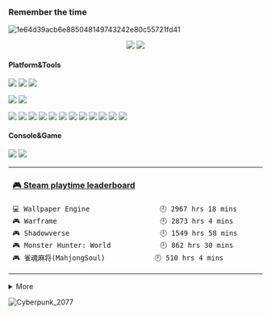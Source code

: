 ###  Remember the time

<!--
**ChouE/ChouE** is a ✨ _special_ ✨ repository because its `README.md` (this file) appears on your GitHub profile.
![quin](https://user-images.githubusercontent.com/32708657/113472962-0a617b80-9499-11eb-83d4-cf91692d6635.jpg)

Here are some ideas to get you started:

- 🔭 I’m currently working on ...
- 🌱 I’m currently learning ...
- 👯 I’m looking to collaborate on ...
- 🤔 I’m looking for help with ...
- 💬 Ask me about ...
- 📫 How to reach me: ...
- 😄 Pronouns: ...
- ⚡ Fun fact: ...

-->
<!--
pic before
![](https://raw.githubusercontent.com/ChouE/image-host/master/img/20200731185739.png)
-->
![1e64d39acb6e885048149743242e80c55721fd41](https://user-images.githubusercontent.com/32708657/113473044-b014ea80-9499-11eb-9ef6-2a4e97e0e502.jpg)

<p align="center">
  <a href= "https://github.com/anuraghazra/github-readme-stats" target="_blank"><img src="https://github-readme-stats.vercel.app/api?username=ChouE&count_private=true&hide=stars&show_icons=true&theme=tokyonight" /></a>
  <a href= "https://github.com/anuraghazra/github-readme-stats" target="_blank"><img src= "https://github-readme-stats.vercel.app/api/top-langs/?username=ChouE&layout=compact&theme=great-gatsby" /></a>
</p>

#### Platform&Tools
[![](https://img.shields.io/badge/OS-Arch%20Linux-33aadd?style=flat-square&logo=arch-linux&logoColor=ffffff)](https://www.archlinux.org/)
[![](https://img.shields.io/badge/Windows-10-2376bc?style=flat-square&logo=windows&logoColor=ffffff)](https://www.microsoft.com/windows/get-windows-10)
[![](https://img.shields.io/badge/IDE-Visual%20Studio%20Code-blue?style=flat-square&logo=visual-studio-code&logoColor=ffffff)](https://code.visualstudio.com/)

[![](https://img.shields.io/badge/OnePlus-7-f5010c?style=flat-square&logo=oneplus&logoColor=ffffff)](https://www.oneplus.com/)
[![](https://img.shields.io/badge/iPad-iPad-red?style=flat-square&logo=apple)](https://www.apple.com/)

[![](https://img.shields.io/badge/-HTML5-E34F26?style=flat-square&logo=html5&logoColor=white)](https://html.spec.whatwg.org/)
[![](https://img.shields.io/badge/-CSS3-1572B6?style=flat-square&logo=css3&logoColor=white)](https://www.w3.org/Style/CSS/)
[![](https://img.shields.io/badge/-JavaScript-f7e018?style=flat-square&logo=javascript&logoColor=white)](https://www.ecma-international.org/)
[![](https://img.shields.io/badge/-TypeScript-007acc?style=flat-square&logo=typescript&logoColor=white)](https://www.typescriptlang.org/)
[![](https://img.shields.io/badge/-Vue.js-4fc08d?style=flat-square&logo=vue.js&logoColor=ffffff)](https://vuejs.org/)
[![](https://img.shields.io/badge/-Node.js-43853d?style=flat-square&logo=node.js&logoColor=ffffff)](https://nodejs.org/)
[![](https://img.shields.io/badge/-NPM-cb3837?style=flat-square&logo=npm&logoColor=white)](https://npmjs.com/)
[![](https://img.shields.io/badge/-Linux-fcc624?style=flat-square&logo=linux&logoColor=white)](https://www.linuxfoundation.org/)
[![](https://img.shields.io/badge/-Docker-2496ED?style=flat-square&logo=docker&logoColor=ffffff)](https://www.docker.com/)
[![](https://img.shields.io/badge/-Git-f05032?style=flat-square&logo=git&logoColor=white)](https://git-scm.com/)
[![](https://img.shields.io/badge/-MariaDB-003545?style=flat-square&logo=mariadb&logoColor=white)](https://mariadb.com/)
[![](https://img.shields.io/badge/-Stylus-ff6347?style=flat-square&logo=stylus&logoColor=ffffff)](https://stylus-lang.com/)

#### Console&Game
[![](https://img.shields.io/badge/-PlayStation%204-0070d1?style=flat-square&logo=playstation&logoColor=ffffff)](https://my.playstation.com/profile/Cowboy_be007)
[![](https://img.shields.io/badge/Steam-171a21?style=flat-square&logo=steam&logoColor=ffffff)](https://steamcommunity.com/id/ChouEV/)
<table>
<tr>  
<td valign="top" width="50%">

<!-- steam-box start -->
#### <a href="https://gist.github.com/0a985047569357a087b483c5a36b60dc" target="_blank">🎮 Steam playtime leaderboard</a>
```text
💻 Wallpaper Engine                 🕘 2967 hrs 18 mins
🎮 Warframe                         🕘 2873 hrs 4 mins
🎮 Shadowverse                      🕘 1549 hrs 58 mins
🎮 Monster Hunter: World            🕘 862 hrs 30 mins
🎮 雀魂麻将(MahjongSoul)            🕘 510 hrs 4 mins
```
<!-- Powered by https://github.com/YouEclipse/steam-box . -->
<!-- steam-box end -->


</td>
</tr>
</table>
<details>
  <summary> More</summary>
  <br>
  <p align="center">
  <a href="http://bgm.tv/user/chouev"><img src="http://bgm.tv/chart/img/367085" border="0" alt="ChouEV 的个人主页" /></a>
  </p>
  <p align="center">
      <img src= "https://visitor-badge.laobi.icu/badge?page_id=ChouE.ChouE" />
  </p>
   
</details>

![Cyberpunk_2077](https://user-images.githubusercontent.com/32708657/113472986-45fc4580-9499-11eb-9b84-897c0c405553.png)
